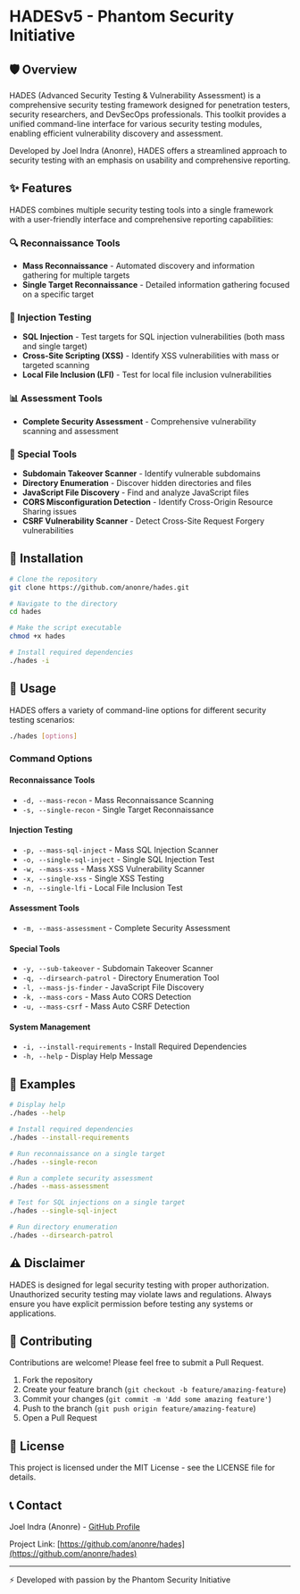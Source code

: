 # HADESv5 - Phantom Security Initiative
## 🛡️ Overview

HADES (Advanced Security Testing & Vulnerability Assessment) is a comprehensive security testing framework designed for penetration testers, security researchers, and DevSecOps professionals. This toolkit provides a unified command-line interface for various security testing modules, enabling efficient vulnerability discovery and assessment.

Developed by Joel Indra (Anonre), HADES offers a streamlined approach to security testing with an emphasis on usability and comprehensive reporting.

## ✨ Features

HADES combines multiple security testing tools into a single framework with a user-friendly interface and comprehensive reporting capabilities:

### 🔍 Reconnaissance Tools
- **Mass Reconnaissance** - Automated discovery and information gathering for multiple targets
- **Single Target Reconnaissance** - Detailed information gathering focused on a specific target

### 💉 Injection Testing
- **SQL Injection** - Test targets for SQL injection vulnerabilities (both mass and single target)
- **Cross-Site Scripting (XSS)** - Identify XSS vulnerabilities with mass or targeted scanning
- **Local File Inclusion (LFI)** - Test for local file inclusion vulnerabilities

### 📊 Assessment Tools
- **Complete Security Assessment** - Comprehensive vulnerability scanning and assessment

### 🧰 Special Tools
- **Subdomain Takeover Scanner** - Identify vulnerable subdomains
- **Directory Enumeration** - Discover hidden directories and files
- **JavaScript File Discovery** - Find and analyze JavaScript files
- **CORS Misconfiguration Detection** - Identify Cross-Origin Resource Sharing issues
- **CSRF Vulnerability Scanner** - Detect Cross-Site Request Forgery vulnerabilities

## 🚀 Installation

```bash
# Clone the repository
git clone https://github.com/anonre/hades.git

# Navigate to the directory
cd hades

# Make the script executable
chmod +x hades

# Install required dependencies
./hades -i
```

## 📖 Usage

HADES offers a variety of command-line options for different security testing scenarios:

```bash
./hades [options]
```

### Command Options

#### Reconnaissance Tools
- `-d, --mass-recon` - Mass Reconnaissance Scanning
- `-s, --single-recon` - Single Target Reconnaissance

#### Injection Testing
- `-p, --mass-sql-inject` - Mass SQL Injection Scanner
- `-o, --single-sql-inject` - Single SQL Injection Test
- `-w, --mass-xss` - Mass XSS Vulnerability Scanner
- `-x, --single-xss` - Single XSS Testing
- `-n, --single-lfi` - Local File Inclusion Test

#### Assessment Tools
- `-m, --mass-assessment` - Complete Security Assessment

#### Special Tools
- `-y, --sub-takeover` - Subdomain Takeover Scanner
- `-q, --dirsearch-patrol` - Directory Enumeration Tool
- `-l, --mass-js-finder` - JavaScript File Discovery
- `-k, --mass-cors` - Mass Auto CORS Detection
- `-u, --mass-csrf` - Mass Auto CSRF Detection

#### System Management
- `-i, --install-requirements` - Install Required Dependencies
- `-h, --help` - Display Help Message

## 🔧 Examples

```bash
# Display help
./hades --help

# Install required dependencies
./hades --install-requirements

# Run reconnaissance on a single target
./hades --single-recon

# Run a complete security assessment
./hades --mass-assessment

# Test for SQL injections on a single target
./hades --single-sql-inject

# Run directory enumeration
./hades --dirsearch-patrol
```

## ⚠️ Disclaimer

HADES is designed for legal security testing with proper authorization. Unauthorized security testing may violate laws and regulations. Always ensure you have explicit permission before testing any systems or applications.

## 🤝 Contributing

Contributions are welcome! Please feel free to submit a Pull Request.

1. Fork the repository
2. Create your feature branch (`git checkout -b feature/amazing-feature`)
3. Commit your changes (`git commit -m 'Add some amazing feature'`)
4. Push to the branch (`git push origin feature/amazing-feature`)
5. Open a Pull Request

## 📄 License

This project is licensed under the MIT License - see the LICENSE file for details.

## 📞 Contact

Joel Indra (Anonre) - [GitHub Profile](https://github.com/anonre)

Project Link: [https://github.com/anonre/hades](https://github.com/anonre/hades)

---

⚡ Developed with passion by the Phantom Security Initiative
